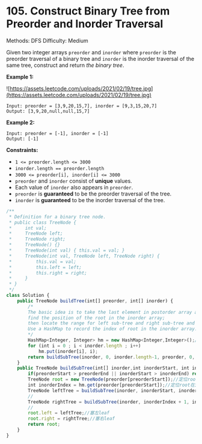 # 105. Construct Binary Tree from Preorder and Inorder Traversal

Methods: DFS
Difficulty: Medium

Given two integer arrays `preorder` and `inorder` where `preorder` is the preorder traversal of a binary tree and `inorder` is the inorder traversal of the same tree, construct and return *the binary tree*.

**Example 1:**

![https://assets.leetcode.com/uploads/2021/02/19/tree.jpg](https://assets.leetcode.com/uploads/2021/02/19/tree.jpg)

```
Input: preorder = [3,9,20,15,7], inorder = [9,3,15,20,7]
Output: [3,9,20,null,null,15,7]

```

**Example 2:**

```
Input: preorder = [-1], inorder = [-1]
Output: [-1]

```

**Constraints:**

- `1 <= preorder.length <= 3000`
- `inorder.length == preorder.length`
- `3000 <= preorder[i], inorder[i] <= 3000`
- `preorder` and `inorder` consist of **unique** values.
- Each value of `inorder` also appears in `preorder`.
- `preorder` is **guaranteed** to be the preorder traversal of the tree.
- `inorder` is **guaranteed** to be the inorder traversal of the tree.

```jsx
/**
 * Definition for a binary tree node.
 * public class TreeNode {
 *     int val;
 *     TreeNode left;
 *     TreeNode right;
 *     TreeNode() {}
 *     TreeNode(int val) { this.val = val; }
 *     TreeNode(int val, TreeNode left, TreeNode right) {
 *         this.val = val;
 *         this.left = left;
 *         this.right = right;
 *     }
 * }
 */
class Solution {
    public TreeNode buildTree(int[] preorder, int[] inorder) {
        /*
        The basic idea is to take the last element in postorder array as the root,
        find the position of the root in the inorder array; 
        then locate the range for left sub-tree and right sub-tree and do recursion. 
        Use a HashMap to record the index of root in the inorder array.
        */
	    HashMap<Integer, Integer> hm = new HashMap<Integer,Integer>();//對應inorder位置做編碼
	    for (int i = 0 ; i < inorder.length ; i++)
		    hm.put(inorder[i], i);
        return buildSubTree(inorder, 0, inorder.length-1, preorder, 0, preorder.length-1,hm);
    }
    public TreeNode buildSubTree(int[] inorder,int inorderStart, int inorderEnd, int[] preorder, int preorderStart, int preorderEnd, HashMap<Integer,Integer> hm) {
        if(preorderStart > preorderEnd || inorderStart > inorderEnd) return null;//填null
        TreeNode root = new TreeNode(preorder[preorderStart]);//定位root 
        int inorderIndex = hm.get(preorder[preorderStart]);//定位root在inorder arr中座標
        TreeNode leftTree = buildSubTree(inorder, inorderStart, inorderIndex - 1, preorder, preorderStart + 1, preorderStart + 1 + inorderIndex - inorderStart - 1, hm);
        //                                                                                                  
        TreeNode rightTree = buildSubTree(inorder, inorderIndex + 1, inorderEnd, preorder, preorderStart + 1 + inorderIndex - inorderStart, preorderEnd, hm);
        //                                                                        
        root.left = leftTree;//塞左leaf
        root.right = rightTree;//塞右leaf
        return root;
    }
}
```